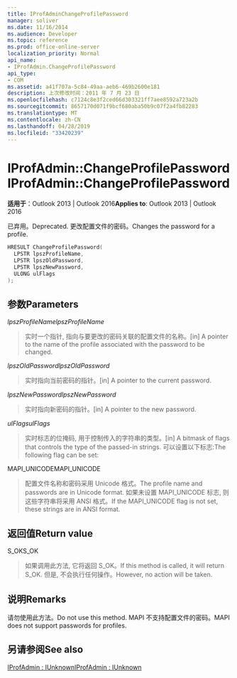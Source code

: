 ```yaml
---
title: IProfAdminChangeProfilePassword
manager: soliver
ms.date: 11/16/2014
ms.audience: Developer
ms.topic: reference
ms.prod: office-online-server
localization_priority: Normal
api_name:
- IProfAdmin.ChangeProfilePassword
api_type:
- COM
ms.assetid: a41f707a-5c84-49aa-aeb6-469b2600e181
description: 上次修改时间：2011 年 7 月 23 日
ms.openlocfilehash: c7124c8e3f2ced66d303321ff7aee8592a723a2b
ms.sourcegitcommit: 8657170d071f9bcf680aba50b9c07f2a4fb82283
ms.translationtype: MT
ms.contentlocale: zh-CN
ms.lasthandoff: 04/28/2019
ms.locfileid: "33420239"
---
```

# <a name="iprofadminchangeprofilepassword"></a><span data-ttu-id="e7877-103">IProfAdmin::ChangeProfilePassword</span><span class="sxs-lookup"><span data-stu-id="e7877-103">IProfAdmin::ChangeProfilePassword</span></span>

  
  
<span data-ttu-id="e7877-104">**适用于**：Outlook 2013 | Outlook 2016</span><span class="sxs-lookup"><span data-stu-id="e7877-104">**Applies to**: Outlook 2013 | Outlook 2016</span></span> 
  
<span data-ttu-id="e7877-105">已弃用。</span><span class="sxs-lookup"><span data-stu-id="e7877-105">Deprecated.</span></span> <span data-ttu-id="e7877-106">更改配置文件的密码。</span><span class="sxs-lookup"><span data-stu-id="e7877-106">Changes the password for a profile.</span></span>
  
```cpp
HRESULT ChangeProfilePassword(
  LPSTR lpszProfileName,
  LPSTR lpszOldPassword,
  LPSTR lpszNewPassword,
  ULONG ulFlags
);
```

## <a name="parameters"></a><span data-ttu-id="e7877-107">参数</span><span class="sxs-lookup"><span data-stu-id="e7877-107">Parameters</span></span>

 <span data-ttu-id="e7877-108">_lpszProfileName_</span><span class="sxs-lookup"><span data-stu-id="e7877-108">_lpszProfileName_</span></span>
  
> <span data-ttu-id="e7877-109">实时一个指针, 指向与要更改的密码关联的配置文件的名称。</span><span class="sxs-lookup"><span data-stu-id="e7877-109">[in] A pointer to the name of the profile associated with the password to be changed.</span></span>
    
 <span data-ttu-id="e7877-110">_lpszOldPassword_</span><span class="sxs-lookup"><span data-stu-id="e7877-110">_lpszOldPassword_</span></span>
  
> <span data-ttu-id="e7877-111">实时指向当前密码的指针。</span><span class="sxs-lookup"><span data-stu-id="e7877-111">[in] A pointer to the current password.</span></span>
    
 <span data-ttu-id="e7877-112">_lpszNewPassword_</span><span class="sxs-lookup"><span data-stu-id="e7877-112">_lpszNewPassword_</span></span>
  
> <span data-ttu-id="e7877-113">实时指向新密码的指针。</span><span class="sxs-lookup"><span data-stu-id="e7877-113">[in] A pointer to the new password.</span></span>
    
 <span data-ttu-id="e7877-114">_ulFlags_</span><span class="sxs-lookup"><span data-stu-id="e7877-114">_ulFlags_</span></span>
  
> <span data-ttu-id="e7877-115">实时标志的位掩码, 用于控制传入的字符串的类型。</span><span class="sxs-lookup"><span data-stu-id="e7877-115">[in] A bitmask of flags that controls the type of the passed-in strings.</span></span> <span data-ttu-id="e7877-116">可以设置以下标志:</span><span class="sxs-lookup"><span data-stu-id="e7877-116">The following flag can be set:</span></span>
    
<span data-ttu-id="e7877-117">MAPI_UNICODE</span><span class="sxs-lookup"><span data-stu-id="e7877-117">MAPI_UNICODE</span></span> 
  
> <span data-ttu-id="e7877-118">配置文件名称和密码采用 Unicode 格式。</span><span class="sxs-lookup"><span data-stu-id="e7877-118">The profile name and passwords are in Unicode format.</span></span> <span data-ttu-id="e7877-119">如果未设置 MAPI_UNICODE 标志, 则这些字符串将采用 ANSI 格式。</span><span class="sxs-lookup"><span data-stu-id="e7877-119">If the MAPI_UNICODE flag is not set, these strings are in ANSI format.</span></span>
    
## <a name="return-value"></a><span data-ttu-id="e7877-120">返回值</span><span class="sxs-lookup"><span data-stu-id="e7877-120">Return value</span></span>

<span data-ttu-id="e7877-121">S_OK</span><span class="sxs-lookup"><span data-stu-id="e7877-121">S_OK</span></span> 
  
> <span data-ttu-id="e7877-122">如果调用此方法, 它将返回 S_OK。</span><span class="sxs-lookup"><span data-stu-id="e7877-122">If this method is called, it will return S_OK.</span></span> <span data-ttu-id="e7877-123">但是, 不会执行任何操作。</span><span class="sxs-lookup"><span data-stu-id="e7877-123">However, no action will be taken.</span></span>
    
## <a name="remarks"></a><span data-ttu-id="e7877-124">说明</span><span class="sxs-lookup"><span data-stu-id="e7877-124">Remarks</span></span>

<span data-ttu-id="e7877-125">请勿使用此方法。</span><span class="sxs-lookup"><span data-stu-id="e7877-125">Do not use this method.</span></span> <span data-ttu-id="e7877-126">MAPI 不支持配置文件的密码。</span><span class="sxs-lookup"><span data-stu-id="e7877-126">MAPI does not support passwords for profiles.</span></span>
  
## <a name="see-also"></a><span data-ttu-id="e7877-127">另请参阅</span><span class="sxs-lookup"><span data-stu-id="e7877-127">See also</span></span>



[<span data-ttu-id="e7877-128">IProfAdmin : IUnknown</span><span class="sxs-lookup"><span data-stu-id="e7877-128">IProfAdmin : IUnknown</span></span>](iprofadminiunknown.md)

